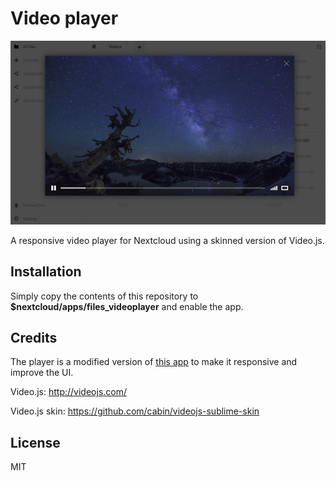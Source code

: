 # Video player
![](screenshot.jpg)

A responsive video player for Nextcloud using a skinned version of Video.js.

## Installation
Simply copy the contents of this repository to **$nextcloud/apps/files_videoplayer** and enable the app.

## Credits
The player is a modified version of [this app](https://apps.owncloud.com/content/show.php/Video+Js?content=159670) to make it responsive and improve the UI.

Video.js: http://videojs.com/

Video.js skin: https://github.com/cabin/videojs-sublime-skin

## License
MIT
